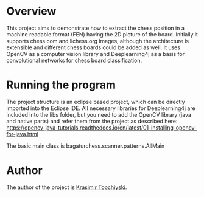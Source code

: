# Overview

This project aims to demonstrate how to extract the chess position in a machine readable format (FEN) having the 2D picture of the board.
Initially it supports chess.com and lichess.org images, although the architecture is extensible and different chess boards could be added as well.
It uses OpenCV as a computer vision library and Deeplearning4j as a basis for convolutional networks for chess board classification.

# Running the program
The project structure is an eclipse based project, which can be directly imported into the Eclipse IDE.
All necessary libraries for Deeplearning4j are included into the libs folder, but you need to add the OpenCV library (java and native parts) and refer them from the project as described here: https://opencv-java-tutorials.readthedocs.io/en/latest/01-installing-opencv-for-java.html

The basic main class is bagaturchess.scanner.patterns.AllMain

# Author

The author of the project is <a href="https://www.linkedin.com/in/topchiyski/">Krasimir Topchiyski</a>.
